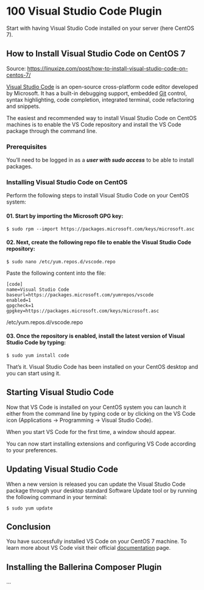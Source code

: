 # 100 Visual Studio Code Plugin

Start with having Visual Studio Code installed on your server (here CentOS 7).

## How to Install Visual Studio Code on CentOS 7

Source: https://linuxize.com/post/how-to-install-visual-studio-code-on-centos-7/

[Visual Studio Code](https://code.visualstudio.com/) is an open-source cross-platform code editor developed by Microsoft. It has a built-in debugging support, embedded [Git](https://linuxize.com/post/how-to-install-git-on-centos-7/) control, syntax highlighting, code completion, integrated terminal, code refactoring and snippets.

The easiest and recommended way to install Visual Studio Code on CentOS machines is to enable the VS Code repository and install the VS Code package through the command line.

### Prerequisites

You’ll need to be logged in as a ***user with sudo access*** to be able to install packages.

### Installing Visual Studio Code on CentOS

Perform the following steps to install Visual Studio Code on your CentOS system:

#### 01. Start by importing the Microsoft GPG key:

```$ sudo rpm --import https://packages.microsoft.com/keys/microsoft.asc```

#### 02. Next, create the following repo file to enable the Visual Studio Code repository:

```$ sudo nano /etc/yum.repos.d/vscode.repo```

Paste the following content into the file:

```
[code]
name=Visual Studio Code
baseurl=https://packages.microsoft.com/yumrepos/vscode
enabled=1
gpgcheck=1
gpgkey=https://packages.microsoft.com/keys/microsoft.asc
```
/etc/yum.repos.d/vscode.repo

#### 03. Once the repository is enabled, install the latest version of Visual Studio Code by typing:

```$ sudo yum install code```

That’s it. Visual Studio Code has been installed on your CentOS desktop and you can start using it.

## Starting Visual Studio Code

Now that VS Code is installed on your CentOS system you can launch it either from the command line by typing code or by clicking on the VS Code icon (Applications -> Programming -> Visual Studio Code).

When you start VS Code for the first time, a window should appear.

You can now start installing extensions and configuring VS Code according to your preferences.

## Updating Visual Studio Code

When a new version is released you can update the Visual Studio Code package through your desktop standard Software Update tool or by running the following command in your terminal:

```$ sudo yum update```

## Conclusion

You have successfully installed VS Code on your CentOS 7 machine. To learn more about VS Code visit their official [documentation](https://code.visualstudio.com/docs/) page.

## Installing the Ballerina Composer Plugin

...
